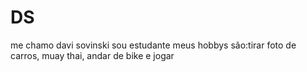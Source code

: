 # DS

me chamo davi sovinski sou estudante
meus hobbys são:tirar foto de carros, muay thai, andar de bike e jogar
